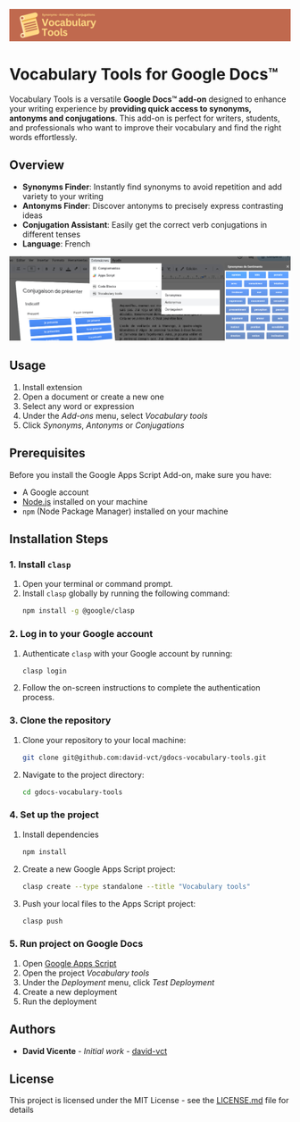 ![Image](/assets/img/vocabulary-tools-banner.jpg)

# Vocabulary Tools for Google Docs™

Vocabulary Tools is a versatile **Google Docs™ add-on** designed to enhance your writing experience by **providing quick access to synonyms, antonyms and conjugations**. This add-on is perfect for writers, students, and professionals who want to improve their vocabulary and find the right words effortlessly.

## Overview

- **Synonyms Finder**: Instantly find synonyms to avoid repetition and add variety to your writing
- **Antonyms Finder**: Discover antonyms to precisely express contrasting ideas
- **Conjugation Assistant**: Easily get the correct verb conjugations in different tenses
- **Language**: French

![Image](/assets/img/vocabulary-tools-uses-flat.jpg)

## Usage

1.  Install extension
1.  Open a document or create a new one
1.  Select any word or expression
1.  Under the _Add-ons_ menu, select _Vocabulary tools_
1.  Click _Synonyms_, _Antonyms_ or _Conjugations_

## Prerequisites

Before you install the Google Apps Script Add-on, make sure you have:

- A Google account
- [Node.js](https://nodejs.org/) installed on your machine
- `npm` (Node Package Manager) installed on your machine

## Installation Steps

### 1. Install `clasp`

1. Open your terminal or command prompt.
2. Install `clasp` globally by running the following command:
   ```bash
   npm install -g @google/clasp
   ```

### 2. Log in to your Google account

1. Authenticate `clasp` with your Google account by running:
   ```bash
   clasp login
   ```
2. Follow the on-screen instructions to complete the authentication process.

### 3. Clone the repository

1. Clone your repository to your local machine:
   ```bash
   git clone git@github.com:david-vct/gdocs-vocabulary-tools.git
   ```
2. Navigate to the project directory:
   ```bash
   cd gdocs-vocabulary-tools
   ```

### 4. Set up the project

1. Install dependencies
   ```bash
   npm install
   ```
1. Create a new Google Apps Script project:
   ```bash
   clasp create --type standalone --title "Vocabulary tools"
   ```
1. Push your local files to the Apps Script project:
   ```bash
   clasp push
   ```

### 5. Run project on Google Docs

1. Open [Google Apps Script](https://script.google.com/home)
1. Open the project _Vocabulary tools_
1. Under the _Deployment_ menu, click _Test Deployment_
1. Create a new deployment
1. Run the deployment

## Authors

- **David Vicente** - _Initial work_ - [david-vct](https://github.com/david-vct)

## License

This project is licensed under the MIT License - see the [LICENSE.md](LICENSE.md) file for details
